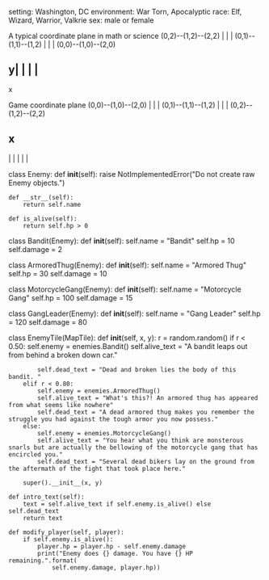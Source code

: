 setting: Washington, DC
environment: War Torn, Apocalyptic
race: Elf, Wizard, Warrior, Valkrie
sex: male or female


A typical coordinate plane in math or science
(0,2)--(1,2)--(2,2)
  |      |      |
(0,1)--(1,1)--(1,2)
  |      |      |
(0,0)--(1,0)--(2,0)                    

y|
 |
 |
 |
 ------------
 x

 Game coordinate plane
(0,0)--(1,0)--(2,0)
  |      |      |
(0,1)--(1,1)--(1,2)
  |      |      |
(0,2)--(1,2)--(2,2)

x
----------
|
|
|
|
|

class Enemy:
    def __init__(self):
        raise NotImplementedError("Do not create raw Enemy objects.")

    def __str__(self):
        return self.name

    def is_alive(self):
        return self.hp > 0


class Bandit(Enemy):
    def __init__(self):
        self.name = "Bandit"
        self.hp = 10
        self.damage = 2


class ArmoredThug(Enemy):
    def __init__(self):
        self.name = "Armored Thug"
        self.hp = 30
        self.damage = 10


class MotorcycleGang(Enemy):
    def __init__(self):
        self.name = "Motorcycle Gang"
        self.hp = 100
        self.damage = 15


class GangLeader(Enemy):
    def __init__(self):
        self.name = "Gang Leader"
        self.hp = 120
        self.damage = 80














class EnemyTile(MapTile):
    def __init__(self, x, y):
        r = random.random()
        if r < 0.50:
            self.enemy = enemies.Bandit()
            self.alive_text = "A bandit leaps out from behind a broken down car."

            self.dead_text = "Dead and broken lies the body of this bandit. "
        elif r < 0.80:
            self.enemy = enemies.ArmoredThug()
            self.alive_text = "What's this?! An armored thug has appeared from what seems like nowhere"
            self.dead_text = "A dead armored thug makes you remember the struggle you had against the tough armor you now possess."
        else:
            self.enemy = enemies.MotorcycleGang()
            self.alive_text = "You hear what you think are monsterous snarls but are actually the bellowing of the motorcycle gang that has encircled you."
            self.dead_text = "Several dead bikers lay on the ground from the aftermath of the fight that took place here."

        super().__init__(x, y)

    def intro_text(self):
        text = self.alive_text if self.enemy.is_alive() else self.dead_text
        return text

    def modify_player(self, player):
        if self.enemy.is_alive():
            player.hp = player.hp - self.enemy.damage
            print("Enemy does {} damage. You have {} HP remaining.".format(
                self.enemy.damage, player.hp))